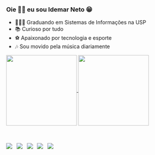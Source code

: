 ### Oie 👋🏾 eu sou Idemar Neto 😁

- 🧑🏾‍💻 Graduando em Sistemas de Informações na USP
- 📚 Curioso por tudo
- ⚽ Apaixonado por tecnologia e esporte
- 🎶 Sou movido pela música diariamente

<a href="https://github.com/anuraghazra/github-readme-stats">
  <img align="center" height=190px src="https://github-readme-stats.vercel.app/api?username=idemar-neto&count_private=true&show_icons=true&theme=midnight-purple&hide_border=true" />
</a>
<a href="https://github.com/anuraghazra/convoychat">
  <img align="center" height=190px src="https://github-readme-stats.vercel.app/api/top-langs/?username=idemar-neto&layout=compact&count_private=true&theme=midnight-purple&show_icons=true&hide_border=true" />
</a>

<p>&nbsp;</p>

<div>
    <a href="https://www.linkedin.com/in/idemarneto/">
    <img align="center" src="https://img.shields.io/badge/LinkedIn-0077B5?style=for-the-badge&logo=linkedin&logoColor=white"/></a>
    <a>&nbsp;</a>
    <a href="https://open.spotify.com/user/ineto01">
    <img align="center" src="https://img.shields.io/badge/Spotify-1ED760?&style=for-the-badge&logo=spotify&logoColor=white"/></a>
    <a>&nbsp;</a>
    <a href="https://twitter.com/idemaaar">
    <img align="center" src="https://img.shields.io/badge/Twitter-1DA1F2?style=for-the-badge&logo=twitter&logoColor=white"/></a>
    <a>&nbsp;</a>
    <a href="https://instagram.com/idemaaar">
    <img align="center" src="https://img.shields.io/badge/Instagram-E4405F?style=for-the-badge&logo=instagram&logoColor=white"/></a>
    <a>&nbsp;</a>
    <a href="https://github.com/idemar-neto">
    <img align="center" src="https://img.shields.io/badge/GitHub-100000?style=for-the-badge&logo=github&logoColor=white"/></a>
    <a>&nbsp;</a>
</div>
